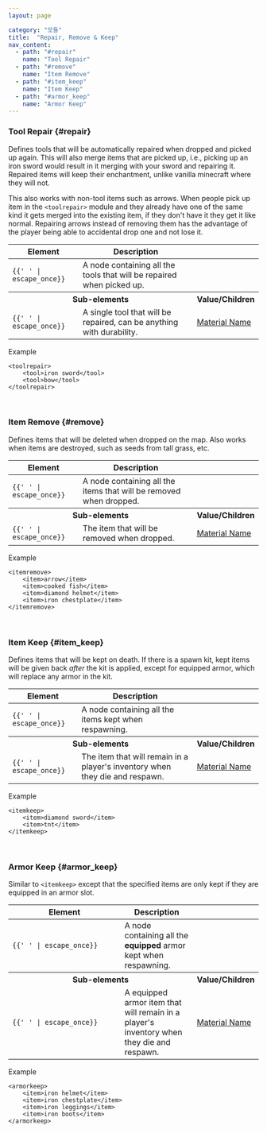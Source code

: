 ```yaml
---
layout: page

category: "모듈"
title:  "Repair, Remove & Keep"
nav_content:
  - path: "#repair"
    name: "Tool Repair"
  - path: "#remove"
    name: "Item Remove"
  - path: "#item_keep"
    name: "Item Keep"
  - path: "#armor_keep"
    name: "Armor Keep"
---
```


### Tool Repair {#repair}
Defines tools that will be automatically repaired when dropped and picked up again. This will also merge items that are picked up, i.e., picking up an iron sword would result in it merging with your sword and repairing it. Repaired items will keep their enchantment, unlike vanilla minecraft where they will not.

This also works with non-tool items such as arrows. When people pick up item in the `<toolrepair>` module and they already have one of the same kind it gets merged into the existing item, if they don't have it they get it like normal. Repairing arrows instead of removing them has the advantage of the player being able to accidental drop one and not lose it.

<div class='table-responsive'>
  <table class='table table-striped table-condensed'>
    <thead>
      <tr>
        <th>Element</th>
        <th>Description</th>
        <th></th>
      </tr>
    </thead>
    <tbody>
      <tr>
        <td>
          <span class='highlight'>
            <code>{{'<toolrepair> </toolrepair>' | escape_once}}</code>
          </span>
        </td>
        <td>
          A node containing all the tools that will be repaired when picked up.
        </td>
        <td></td>
      </tr>
      <tr>
        <th colspan='2'>Sub-elements</th>
        <th>Value/Children</th>
      </tr>
      <tr>
        <td>
          <span class='highlight'>
            <code>{{'<tool> </tool>' | escape_once}}</code>
          </span>
        </td>
        <td>
          A single tool that will be repaired, can be anything with durability.
        </td>
        <td>
          <a href='/reference/inventory#material_matchers'>Material Name</a>
        </td>
      </tr>
    </tbody>
  </table>
</div>

Example

    <toolrepair>
        <tool>iron sword</tool>
        <tool>bow</tool>
    </toolrepair>


<br/>

### Item Remove {#remove}
Defines items that will be deleted when dropped on the map. Also works when items are destroyed, such as seeds from tall grass, etc.

<div class='table-responsive'>
  <table class='table table-striped table-condensed'>
    <thead>
      <tr>
        <th>Element</th>
        <th>Description</th>
        <th></th>
      </tr>
    </thead>
    <tbody>
      <tr>
        <td>
          <span class='highlight'>
            <code>{{'<itemremove> </itemremove>' | escape_once}}</code>
          </span>
        </td>
        <td>
          A node containing all the items that will be removed when dropped.
        </td>
        <td></td>
      </tr>
      <tr>
        <th colspan='2'>Sub-elements</th>
        <th>Value/Children</th>
      </tr>
      <tr>
        <td>
          <span class='highlight'>
            <code>{{'<item> </item>' | escape_once}}</code>
          </span>
        </td>
        <td>The item that will be removed when dropped.</td>
        <td>
          <a href='/reference/inventory#material_matchers'>Material Name</a>
        </td>
      </tr>
    </tbody>
  </table>
</div>

Example

    <itemremove>
        <item>arrow</item>
        <item>cooked fish</item>
        <item>diamond helmet</item>
        <item>iron chestplate</item>
    </itemremove>


<br/>

### Item Keep {#item_keep}
Defines items that will be kept on death. If there is a spawn kit, kept items will be given back *after* the kit is applied, except for equipped armor, which will replace any armor in the kit.

<div class='table-responsive'>
  <table class='table table-striped table-condensed'>
    <thead>
      <tr>
        <th>Element</th>
        <th>Description</th>
        <th></th>
      </tr>
    </thead>
    <tbody>
      <tr>
        <td>
          <span class='highlight'>
            <code>{{'<itemkeep> </itemkeep>' | escape_once}}</code>
          </span>
        </td>
        <td>
          A node containing all the items kept when respawning.
        </td>
        <td></td>
      </tr>
      <tr>
        <th colspan='2'>Sub-elements</th>
        <th>Value/Children</th>
      </tr>
      <tr>
        <td>
          <span class='highlight'>
            <code>{{'<item> </item>' | escape_once}}</code>
          </span>
        </td>
        <td>The item that will remain in a player's inventory when they die and respawn.</td>
        <td>
          <a href='/reference/inventory#material_matchers'>Material Name</a>
        </td>
      </tr>
    </tbody>
  </table>
</div>

Example

    <itemkeep>
        <item>diamond sword</item>
        <item>tnt</item>
    </itemkeep>


<br/>

### Armor Keep {#armor_keep}
Similar to `<itemkeep>` except that the specified items are only kept if they are equipped in an armor slot.

<div class='table-responsive'>
  <table class='table table-striped table-condensed'>
    <thead>
      <tr>
        <th style='min-width: 210px;'>Element</th>
        <th>Description</th>
        <th></th>
      </tr>
    </thead>
    <tbody>
      <tr>
        <td>
          <span class='highlight'>
            <code>{{'<armorkeep> </armorkeep>' | escape_once}}</code>
          </span>
        </td>
        <td>
          A node containing all the
          <b>equipped</b>
          armor kept when respawning.
        </td>
        <td></td>
      </tr>
      <tr>
        <th colspan='2'>Sub-elements</th>
        <th>Value/Children</th>
      </tr>
      <tr>
        <td>
          <span class='highlight'>
            <code>{{'<item> </item>' | escape_once}}</code>
          </span>
        </td>
        <td>A equipped armor item that will remain in a player's inventory when they die and respawn.</td>
        <td>
          <a href='/reference/inventory#material_matchers'>Material Name</a>
        </td>
      </tr>
    </tbody>
  </table>
</div>

Example

    <armorkeep>
        <item>iron helmet</item>
        <item>iron chestplate</item>
        <item>iron leggings</item>
        <item>iron boots</item>
    </armorkeep>
